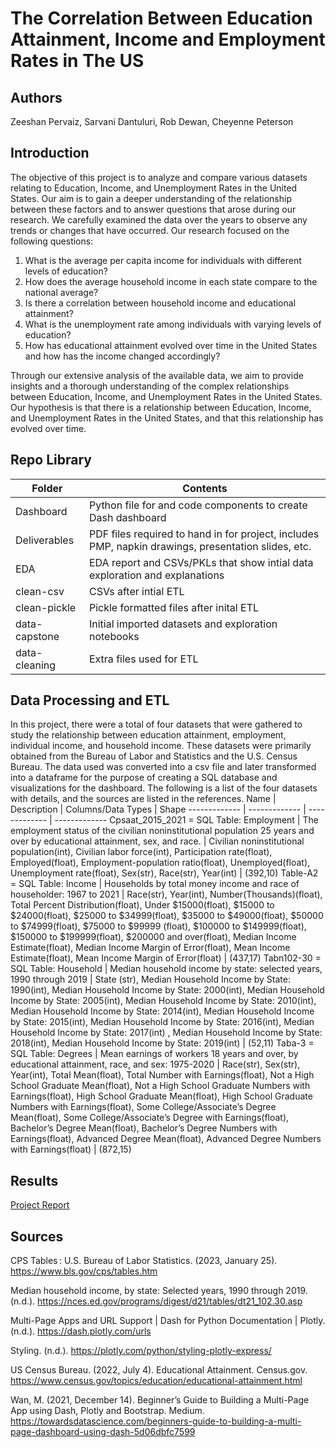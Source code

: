 # The Correlation Between Education Attainment, Income and Employment Rates in The US
## Authors
Zeeshan Pervaiz, Sarvani Dantuluri, Rob Dewan, Cheyenne Peterson
## Introduction
The objective of this project is to analyze and compare various datasets relating to Education, Income, and Unemployment Rates in the United States. Our aim is to gain a deeper understanding of the relationship between these factors and to answer questions that arose during our research. We carefully examined the data over the years to observe any trends or changes that have occurred. Our research focused on the following questions:

  1. What is the average per capita income for individuals with different levels of education? 
  2. How does the average household income in each state compare to the national average? 
  3. Is there a correlation between household income and educational attainment? 
  4. What is the unemployment rate among individuals with varying levels of education? 
  5. How has educational attainment evolved over time in the United States and how has the income changed accordingly?
  
Through our extensive analysis of the available data, we aim to provide insights and a thorough understanding of the complex relationships between Education, Income, and Unemployment Rates in the United States. Our hypothesis is that there is a relationship between Education, Income, and Unemployment Rates in the United States, and that this relationship has evolved over time.
## Repo Library
**Folder**  | **Contents**
------------- | -------------
Dashboard  | Python file for and code components to create Dash dashboard
Deliverables  | PDF files required to hand in for project, includes PMP, napkin drawings, presentation slides, etc.
EDA | EDA report and CSVs/PKLs that show intial data exploration and explanations
clean-csv | CSVs after intial ETL
clean-pickle | Pickle formatted files after inital ETL
data-capstone | Initial imported datasets and exploration notebooks
data-cleaning | Extra files used for ETL


## Data Processing and ETL
In this project, there were a total of four datasets that were gathered to study the relationship between education attainment, employment, individual income, and household income. These datasets were primarily obtained from the Bureau of Labor and Statistics and the U.S. Census Bureau. The data used was converted into a csv file and later transformed into a dataframe for the purpose of creating a SQL database and visualizations for the dashboard. The following is a list of the four datasets with details, and the sources are listed in the references.
Name  | Description | Columns/Data Types | Shape
------------- | ------------- | ------------- | -------------
Cpsaat_2015_2021 = SQL Table: Employment | The employment status of the civilian noninstitutional population 25 years and over by educational attainment, sex, and race. | Civilian noninstitutional population(int), Civilian labor force(int), Participation rate(float), Employed(float), Employment-population ratio(float), Unemployed(float), Unemployment rate(float), Sex(str), Race(str), Year(int) | (392,10)
Table-A2 = SQL Table: Income | Households by total money income and race of householder: 1967 to 2021 | Race(str), Year(int), Number(Thousands)(float), Total Percent Distribution(float), Under $15000(float), $15000 to $24000(float), $25000 to $34999(float), $35000 to $49000(float), $50000 to $74999(float), $75000 to $99999 (float), $100000 to $149999(float), $150000 to $199999(float), $200000 and over(float), Median Income Estimate(float), Median Income Margin of Error(float), Mean Income Estimate(float), Mean Income Margin of Error(float) | (437,17)
Tabn102-30 = SQL Table: Household | Median household income by state: selected years, 1990 through 2019 | State (str), Median Household Income by State: 1990(int), Median Household Income by State: 2000(int), Median Household Income by State: 2005(int), Median Household Income by State: 2010(int), Median Household Income by State: 2014(int), Median Household Income by State: 2015(int), Median Household Income by State: 2016(int), Median Household Income by State: 2017(int) , Median Household Income by State: 2018(int), Median Household Income by State: 2019(int) | (52,11)
Taba-3 = SQL Table: Degrees | Mean earnings of workers 18 years and over, by educational attainment, race, and sex: 1975-2020 | Race(str), Sex(str), Year(int), Total Mean(float), Total Number with Earnings(float), Not a High School Graduate Mean(float), Not a High School Graduate Numbers with Earnings(float), High School Graduate Mean(float), High School Graduate Numbers with Earnings(float), Some College/Associate’s Degree Mean(float), Some College/Associate’s Degree with Earnings(float), Bachelor’s Degree Mean(float), Bachelor’s Degree Numbers with Earnings(float), Advanced Degree Mean(float), Advanced Degree Numbers with Earnings(float) | (872,15)

## Results
[Project Report](Deliverables/CapstoneProjectTechnicalReport.pdf)

## Sources
CPS Tables :  U.S. Bureau of Labor Statistics. (2023, January 25). https://www.bls.gov/cps/tables.htm

Median household income, by state: Selected years, 1990 through 2019. (n.d.). https://nces.ed.gov/programs/digest/d21/tables/dt21_102.30.asp

Multi-Page Apps and URL Support | Dash for Python Documentation | Plotly. (n.d.). https://dash.plotly.com/urls

Styling. (n.d.). https://plotly.com/python/styling-plotly-express/

US Census Bureau. (2022, July 4). Educational Attainment. Census.gov. https://www.census.gov/topics/education/educational-attainment.html

Wan, M. (2021, December 14). Beginner’s Guide to Building a Multi-Page App using Dash, Plotly and Bootstrap. Medium. https://towardsdatascience.com/beginners-guide-to-building-a-multi-page-dashboard-using-dash-5d06dbfc7599


  
